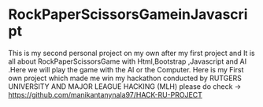 # RockPaperScissorsGameinJavascript  
This is my second personal project on my own after my first  project and It is all about RockPaperScissorsGame  with Html,Bootstrap ,Javascript and AI .Here we will play the game with the AI or the Computer.
Here is my First own project which made me win my hackathon conducted by RUTGERS UNIVERSITY AND MAJOR LEAGUE HACKING (MLH) please do check -> https://github.com/manikantanynala97/HACK-RU-PROJECT
